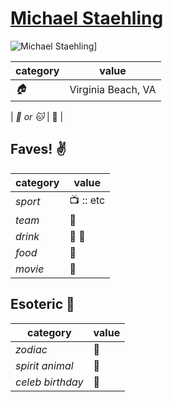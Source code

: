# [Michael Staehling](https://github.com/MStaehling)

![Michael Staehling](https://avatars2.githubusercontent.com/u/7108911?v=3&s=460)]

| category | value |
|-----------|-------|
| _:house:_ | Virginia Beach, VA |

| _:dog: or :cat:_ | :dog: |

## Faves! :v:

| category | value |
|----------|--------|
| _sport_  | :tv: :: etc |
| _team_   | :poop: |
| _drink_  | :beer: :wine_glass: |
| _food_   | :poop: |
| _movie_  | :poop: |

## Esoteric :crystal_ball:

| category | value |
|----------|-------|
| _zodiac_ | :poop: |
| _spirit animal_ | :poop: |
| _celeb birthday_ | :poop: |
